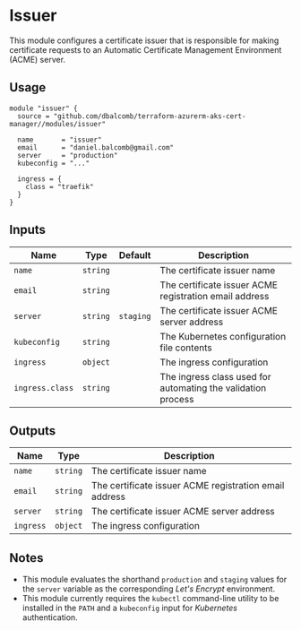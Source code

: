 # Issuer

This module configures a certificate issuer that is responsible for making
certificate requests to an Automatic Certificate Management Environment (ACME)
server.

## Usage

```hcl
module "issuer" {
  source = "github.com/dbalcomb/terraform-azurerm-aks-cert-manager//modules/issuer"

  name       = "issuer"
  email      = "daniel.balcomb@gmail.com"
  server     = "production"
  kubeconfig = "..."

  ingress = {
    class = "traefik"
  }
}
```

## Inputs

| Name            | Type     | Default   | Description                                                  |
| --------------- | -------- | --------- | ------------------------------------------------------------ |
| `name`          | `string` |           | The certificate issuer name                                  |
| `email`         | `string` |           | The certificate issuer ACME registration email address       |
| `server`        | `string` | `staging` | The certificate issuer ACME server address                   |
| `kubeconfig`    | `string` |           | The Kubernetes configuration file contents                   |
| `ingress`       | `object` |           | The ingress configuration                                    |
| `ingress.class` | `string` |           | The ingress class used for automating the validation process |

## Outputs

| Name      | Type     | Description                                            |
| --------- | -------- | ------------------------------------------------------ |
| `name`    | `string` | The certificate issuer name                            |
| `email`   | `string` | The certificate issuer ACME registration email address |
| `server`  | `string` | The certificate issuer ACME server address             |
| `ingress` | `object` | The ingress configuration                              |

## Notes

- This module evaluates the shorthand `production` and `staging` values for the
  `server` variable as the corresponding *Let's Encrypt* environment.
- This module currently requires the `kubectl` command-line utility to be
  installed in the `PATH` and a `kubeconfig` input for *Kubernetes*
  authentication.
